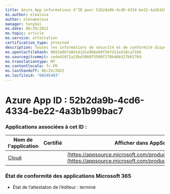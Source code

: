 ```yaml
---
title: Azure App informations d’ID pour 52b2da9b-4cd6-4334-be22-4a3b1b99bac7
ms.author: elmalova
author: elenamalova
manager: tonybal
ms.date: 06/29/2022
ms.topic: article
ms.service: attestation
certification_type: attested
description: Toutes les informations de sécurité et de conformité disponibles pour 52b2da9b-4cd6-4334-be22-4a3b1b99bac7.
ms.openlocfilehash: 0693a9b7a04141d1e9bbeb0f5bfd11e410ca710d
ms.sourcegitcommit: cede428f2a23bd3060f5506f270b40b327b02769
ms.translationtype: MT
ms.contentlocale: fr-FR
ms.lasthandoff: 06/29/2022
ms.locfileid: "66545493"
---
```

# <a name="azure-app-id-52b2da9b-4cd6-4334-be22-4a3b1b99bac7"></a>Azure App ID : 52b2da9b-4cd6-4334-be22-4a3b1b99bac7


### <a name="apps-associated-with-this-id"></a>Applications associées à cet ID :
| **Nom de l'application** | **Certifié** | **Afficher dans AppSource** |
|--------------|---------------|-----------------------|
| [Cloué](../forward/WA200003375.md) |  | [https://appsource.microsoft.com/product/office/WA200003375](https://appsource.microsoft.com/product/office/WA200003375) |

### <a name="microsoft-365-app-compliance-status"></a>État de conformité des applications Microsoft 365
- État de l’attestaton de l’éditeur : terminé
